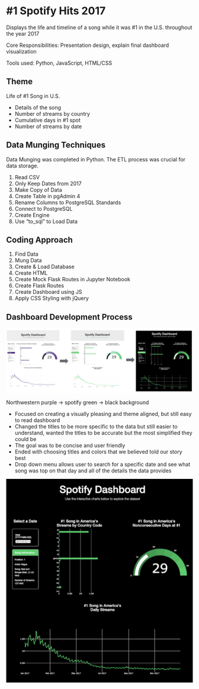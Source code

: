 #  #1 Spotify Hits 2017
Displays the life and timeline of a song while it was #1 in the U.S. throughout the year 2017

Core Responsibilities: Presentation design, explain final dashboard visualization 

Tools used: Python, JavaScript, HTML/CSS

## Theme 
Life of #1 Song in U.S.
  * Details of the song
  * Number of streams by country
  * Cumulative days in #1 spot
  * Number of streams by date
  
## Data Munging Techniques 
Data Munging was completed in Python. The ETL process was crucial for data storage. 

1. Read CSV
2. Only Keep Dates from 2017
3. Make Copy of Data
4. Create Table in pgAdmin 4
5. Rename Columns to PostgreSQL Standards
6. Connect to PostgreSQL
7. Create Engine
8. Use “to_sql” to Load Data

## Coding Approach 

1. Find Data 
2. Mung Data
3. Create & Load Database
4. Create HTML
5. Create Mock Flask Routes in Jupyter Notebook
6. Create Flask Routes
7. Create Dashboard using JS
8. Apply CSS Styling with jQuery

## Dashboard Development Process

![dash_process.png](dash_process.png)

Northwestern purple -> spotify green -> black background

* Focused on creating a visually pleasing and theme aligned, but still easy to read dashboard 
* Changed the titles to be more specific to the data but still easier to understand, wanted the titles to be accurate but the most simplified they could be
* The goal was to be concise and user friendly
* Ended with choosing titles and colors that we believed told our story best
* Drop down menu allows user to search for a specific date and see what song was top on that day and all of the details the data provides 


![dash.png](dash.png)
